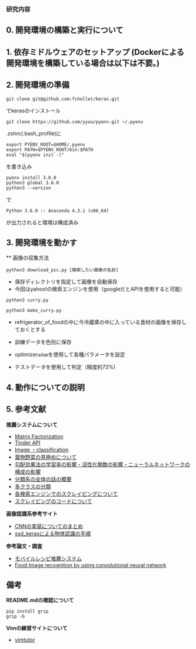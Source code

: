 ### 研究内容



## 0. 開発環境の構築と実行について



## 1. 依存ミドルウェアのセットアップ (Dockerによる開発環境を構築している場合は以下は不要。)

## 2. 開発環境の準備
```
git clone git@github.com:fchollet/keras.git
```
でkerasのインストール

```
git clone https://github.com/yyuu/pyenv.git ~/.pyenv
```
.zshrc(.bash_profile)に
```
export PYENV_ROOT=$HOME/.pyenv
export PATH=$PYENV_ROOT/bin:$PATH
eval "$(pyenv init -)"
```
を書き込み
```
pyenv install 3.6.0
python3 global 3.6.0
python3 --version
```
で
```
Python 3.6.0 :: Anaconda 4.3.1 (x86_64)
```
が出力されると環境は構成済み


## 3. 開発環境を動かす
** 画像の収集方法
```
python3 download_pic.py [検索したい画像の名前]
```
* 保存ディレクトリを指定して画像を自動保存
* 今回はyahoo!の検索エンジンを使用（googleだとAPIを使用すると可能）

```
python3 curry.py
```

```
python3 make_curry.py
```
* refrigerator_of_foodの中に今冷蔵庫の中に入っている食材の画像を保存しておくとする

* 訓練データを色別に保存
* optimizer`adam`を使用して各種パラメータを設定
* テストデータを使用して判定（精度約73%)
## 4. 動作についての説明


## 5. 参考文献

**推薦システムについて**

* [Matrix Factorization](https://qiita.com/ysekky/items/c81ff24da0390a74fc6c)
* [Tinder API](https://gist.github.com/rtt/10403467)
* [Image ・classification](http://blog.kaggle.com/2017/04/03/dogs-vs-cats-redux-playground-competition-winners-interview-bojan-tunguz/)
* [葉物野菜の見極めについて](https://www.slideshare.net/YujiKawakami3/by-keras)
* [勾配効果法の学習率の影響・活性化関数の影響・ニューラルネットワークの構成の影響](http://sonickun.hatenablog.com/entry/2016/07/11/202005)
* [分類系の全体の話の概要](http://sleeping-micchi.hatenablog.com/entry/2016/09/15/004221)
* [多クラスの分類](http://developer-blog.finc.co.jp/post/137854168027/deeplearning%E3%81%A7%E9%A3%9F%E4%BA%8B%E7%94%BB%E5%83%8F%E3%81%AE%E3%82%AF%E3%83%A9%E3%82%B9%E5%88%86%E9%A1%9E%E5%99%A8%E3%82%92%E4%BD%9C%E6%88%90%E3%81%97%E3%81%A6%E3%81%BF%E3%81%9F)
* [各検索エンジンでのスクレイピングについて](https://qiita.com/ysdyt/items/565a0bf3228e12a2c503)
* [スクレイピングのコードについて](http://karaage.hatenadiary.jp/entry/2017/08/23/073000)

**画像認識系参考サイト**

* [CNNの実装についてのまとめ](https://qiita.com/icoxfog417/items/5aa1b3f87bb294f84bac)
* [ssd_kerasによる物体認識の手順](http://ai-coordinator.jp/ssd_keras-ubuntu)

**参考論文・調査**

* [モバイルレシピ推薦システム](https://mm.cs.uec.ac.jp/pub/conf11/120306maruyama_5_ppt.pdf)
* [Food Image recognition by using convolutional neural network](https://arxiv.org/pdf/1612.00983.pdf)


## 備考

**README.mdの確認について**
```
pip install grip
grip -b
```
**Vimの練習サイトについて**
* [vimtutor](https://qiita.com/y-temp4/items/3032d22cb5cc6ae3117a)
